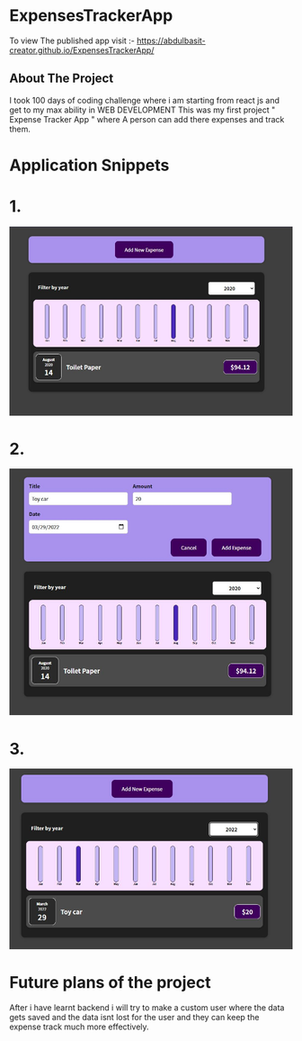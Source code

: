 # ExpensesTrackerApp
To view The published app visit :- https://abdulbasit-creator.github.io/ExpensesTrackerApp/

## About The Project
I took 100 days of coding challenge where i am starting from react js and get to my max ability in WEB DEVELOPMENT
This was my first project " Expense Tracker App "  where A person can add there expenses and track them.

# Application Snippets

# 1.
![](appSnippet/1.JPG)

# 2.
![](appSnippet/2.JPG)

# 3.
![](appSnippet/3.JPG)


# Future plans of the project
After i have learnt backend i will try to make a custom user where the data gets saved and the data isnt lost for the user and they can keep the expense track much more effectively.

